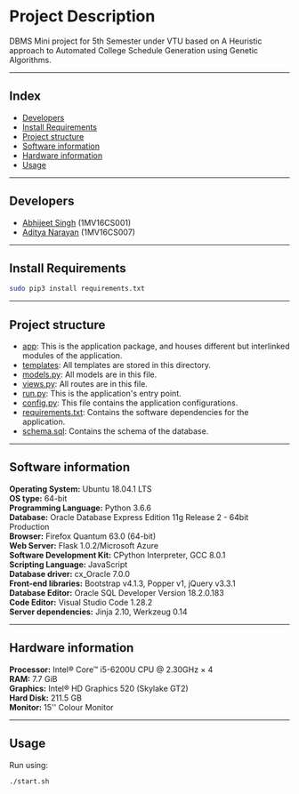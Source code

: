 # Project Description
DBMS Mini project for 5th Semester under VTU based on A Heuristic approach to Automated College Schedule Generation using Genetic Algorithms.

---
## Index
- [Developers](#developers)
- [Install Requirements](#install-requirements)
- [Project structure](#project-structure)
- [Software information](#software-information)
- [Hardware information](#hardware-information)
- [Usage](#usage)

---
## Developers
- [Abhijeet Singh](https://github.com/cseas) (1MV16CS001)
- [Aditya Narayan](https://github.com/NarayanAdi08) (1MV16CS007)

---
## Install Requirements
```sh
sudo pip3 install requirements.txt
```

---
## Project structure
- [app](app): This is the application package, and houses different but interlinked modules of the application.
- [templates](app/templates): All templates are stored in this directory.
- [models.py](app/models.py): All models are in this file.
- [views.py](app/views.py): All routes are in this file.
- [run.py](run.py): This is the application's entry point.
- [config.py](app/config.py): This file contains the application configurations.
- [requirements.txt](requirements.txt): Contains the software dependencies for the application.
- [schema.sql](app/schema.sql): Contains the schema of the database.

---
## Software information
**Operating System:** Ubuntu 18.04.1 LTS  
**OS type:** 64-bit  
**Programming Language:** Python 3.6.6  
**Database:** Oracle Database Express Edition 11g Release 2 - 64bit Production  
**Browser:** Firefox Quantum 63.0 (64-bit)  
**Web Server:** Flask 1.0.2/Microsoft Azure  
**Software Development Kit:** CPython Interpreter, GCC 8.0.1  
**Scripting Language:** JavaScript  
**Database driver:** cx_Oracle 7.0.0  
**Front-end libraries:** Bootstrap v4.1.3, Popper v1, jQuery v3.3.1  
**Database Editor:** Oracle SQL Developer Version 18.2.0.183  
**Code Editor:** Visual Studio Code 1.28.2  
**Server dependencies:** Jinja 2.10, Werkzeug 0.14  

---
## Hardware information
**Processor:** Intel® Core™ i5-6200U CPU @ 2.30GHz × 4  
**RAM:** 7.7 GiB  
**Graphics:** Intel® HD Graphics 520 (Skylake GT2)  
**Hard Disk:** 211.5 GB  
**Monitor:** 15'' Colour Monitor  

---
## Usage

Run using:
```sh
./start.sh
```